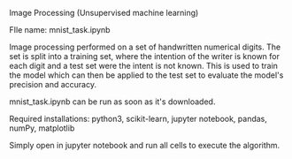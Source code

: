 Image Processing (Unsupervised machine learning)

FIle name: mnist_task.ipynb

Image processing performed on a set of handwritten numerical digits. The set is split into a training set, where the intention of the writer is known for each digit and a test set were the intent is not known. This is used to train the model which can then be applied to the test set to evaluate the model's precision and accuracy.

mnist_task.ipynb can be run as soon as it's downloaded.

Required installations: python3, scikit-learn, jupyter notebook, pandas, numPy, matplotlib

Simply open in jupyter notebook and run all cells to execute the algorithm.
